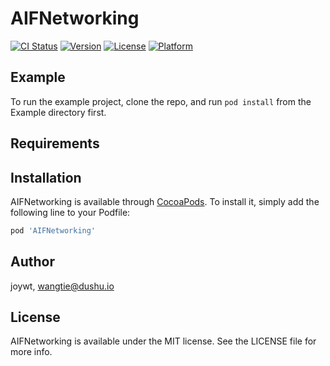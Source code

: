 # AIFNetworking

[![CI Status](https://img.shields.io/travis/joywt/AIFNetworking.svg?style=flat)](https://travis-ci.org/joywt/AIFNetworking)
[![Version](https://img.shields.io/cocoapods/v/AIFNetworking.svg?style=flat)](https://cocoapods.org/pods/AIFNetworking)
[![License](https://img.shields.io/cocoapods/l/AIFNetworking.svg?style=flat)](https://cocoapods.org/pods/AIFNetworking)
[![Platform](https://img.shields.io/cocoapods/p/AIFNetworking.svg?style=flat)](https://cocoapods.org/pods/AIFNetworking)

## Example

To run the example project, clone the repo, and run `pod install` from the Example directory first.

## Requirements

## Installation

AIFNetworking is available through [CocoaPods](https://cocoapods.org). To install
it, simply add the following line to your Podfile:

```ruby
pod 'AIFNetworking'
```

## Author

joywt, wangtie@dushu.io

## License

AIFNetworking is available under the MIT license. See the LICENSE file for more info.
